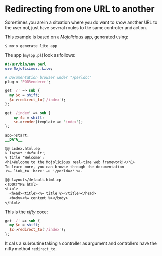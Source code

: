 # Redirecting from one URL to another

Sometimes you are in a situation where you do want to show another URL to the user not, just have several routes to the same controller and action.

This example is based on a *Mojolicious* app, generated using:

```bash
$ mojo generate lite_app
```

The app (`myapp.pl`) look as follows:

```perl
#!/usr/bin/env perl
use Mojolicious::Lite;

# Documentation browser under "/perldoc"
plugin 'PODRenderer';

get '/' => sub {
  my $c = shift;
  $c->redirect_to('/index');
};

get '/index' => sub {
    my $c = shift;
    $c->render(template => 'index');
};

app->start;
__DATA__

@@ index.html.ep
% layout 'default';
% title 'Welcome';
<h1>Welcome to the Mojolicious real-time web framework!</h1>
To learn more, you can browse through the documentation
<%= link_to 'here' => '/perldoc' %>.

@@ layouts/default.html.ep
<!DOCTYPE html>
<html>
  <head><title><%= title %></title></head>
  <body><%= content %></body>
</html>
```

This is the _nifty_ code:

```perl
get '/' => sub {
  my $c = shift;
  $c->redirect_to('/index');
};
```

It calls a subroutine taking a controller as argument and controllers have the nifty method `redirect_to`.
